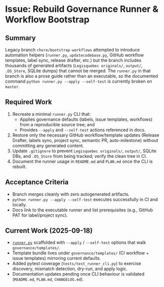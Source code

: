 # Issue: Rebuild Governance Runner & Workflow Bootstrap

## Summary
Legacy branch `chore/bootstrap-workflows` attempted to introduce automation helpers
(`runner.py`, `updatecodebase.py`, GitHub workflow templates, label sync, release
 drafter, etc.) but the branch includes thousands of generated artifacts
(`Legisquebec originals/`, `output/`, `.DS_Store`, SQLite dumps) that cannot be merged.
The `runner.py` in that branch is also a prose guide rather than an executable,
so the documented command `python runner.py --apply --self-test` is currently broken on
`master`.

## Required Work
1. Recreate a minimal `runner.py` CLI that:
   - Applies governance defaults (labels, issue templates, workflows) from a
     reproducible source tree; and
   - Provides `--apply` and `--self-test` actions referenced in docs.
2. Restore only the necessary GitHub workflow/template updates (Release Drafter,
   labels sync, project sync, semantic PR, auto-milestone) without committing
   any generated content.
3. Update `.gitignore` to prevent `Legisquebec originals/`, `output/`, SQLite DBs,
   and `.DS_Store` from being tracked; verify the clean tree in CI.
4. Document the runner usage in `README.md` and `PLAN.md` once the CLI is rebuilt.

## Acceptance Criteria
- Branch merges cleanly with zero autogenerated artifacts.
- `python runner.py --apply --self-test` executes successfully in CI and locally.
- Docs link to the executable runner and list prerequisites (e.g., GitHub PAT for
  label/project sync).

## Current Work (2025-09-18)
- [`runner.py`](/runner.py) scaffolded with `--apply` / `--self-test` options that walk `governance/templates/`.
- Template bundle lives under `governance/templates/` (CI workflow + issue templates) mirroring current defaults.
- Added pytest coverage (`tests/test_runner_cli.py`) to exercise discovery, mismatch detection, dry-run, and apply logic.
- Documentation updates pending once CLI behaviour is validated (`README.md`, `PLAN.md`, `CHANGELOG.md`).
